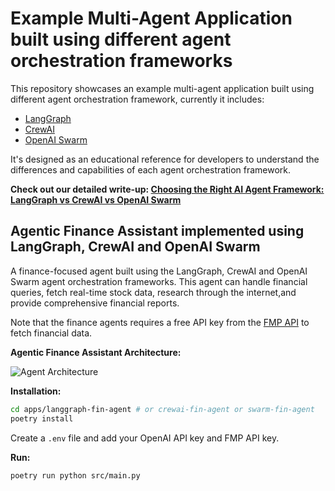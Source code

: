 # Example Multi-Agent Application built using different agent orchestration frameworks

This repository showcases an example multi-agent application built using different agent orchestration framework, currently it includes:
* [LangGraph](https://github.com/langchain-ai/langgraph)
* [CrewAI](https://github.com/crewAIInc/crewAI)
* [OpenAI Swarm](https://github.com/openai/swarm)


It's designed as an educational reference for developers to understand the differences and capabilities of each agent orchestration framework.

**Check out our detailed write-up: [Choosing the Right AI Agent Framework: LangGraph vs CrewAI vs OpenAI Swarm](https://www.relari.ai/blog/ai-agent-framework-comparison-langgraph-crewai-openai-swarm#introduction)**

## Agentic Finance Assistant implemented using LangGraph, CrewAI and OpenAI Swarm

A finance-focused agent built using the LangGraph, CrewAI and OpenAI Swarm agent orchestration frameworks. This agent can handle financial queries, fetch real-time stock data, research through the internet,and provide comprehensive financial reports. 

Note that the finance agents requires a free API key from the [FMP API](https://site.financialmodelingprep.com/developer/docs) to fetch financial data.

**Agentic Finance Assistant Architecture:**

![Agent Architecture](https://cdn.prod.website-files.com/669f7329c898141d69e166b3/67450dc74fe7477ae47bfd3c_67450d9fbe90dfb465774785_agentic-finance-assistant.png)


**Installation:**

```bash
cd apps/langgraph-fin-agent # or crewai-fin-agent or swarm-fin-agent
poetry install
```

Create a `.env` file and add your OpenAI API key and FMP API key.

**Run:**

```bash
poetry run python src/main.py
```
